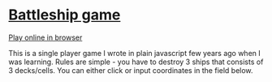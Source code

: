 # [Battleship game](https://blastertec.github.io/battleship_game/)
[Play online in browser](https://blastertec.github.io/battleship_game/)

This is a single player game I wrote in plain javascript few years ago when I was learning. 
Rules are simple - you have to destroy 3 ships that consists of 3 decks/cells. You can either click or input coordinates in the field below.
